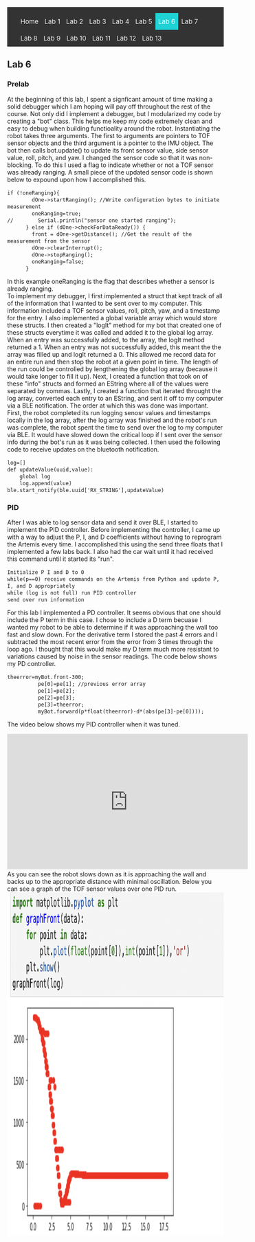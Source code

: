 <!-- # ECE 5960 -->
<style>
.topnav {
  background-color: #333;
  overflow: hidden;
}

/* Style the links inside the navigation bar */
.topnav a {
  float: left;
  color: #f2f2f2;
  text-align: center;
  padding: 10px 7px;
  text-decoration: none;
  font-size: 15px;
}

/* Change the color of links on hover */
.topnav a:hover {
  background-color: #ddd;
  color: black;
}

/* Add a color to the active/current link */
.topnav a.active {
  background-color: #1FD2D5;
  color: white;
}
</style>

<div class="topnav">
  <ul>
  <a href="/">Home</a>
  <a href="/lab1"> Lab 1 </a>
  <a href="/lab2">Lab 2</a>
  <a href="/lab3"> Lab 3</a>
  <a href="/lab4">Lab 4</a>
  <a href="/lab5">Lab 5</a>
  <a class="active" href="/lab6">Lab 6</a>
  <a href="/lab7">Lab 7</a>
  <a href="/lab8">Lab 8</a>
  <a href="/lab9">Lab 9</a>
  <a href="/lab10">Lab 10</a>
  <a href="/lab11">Lab 11</a>
  <a href="/lab12">Lab 12</a>
  <a href="/lab13">Lab 13</a>
  </ul>
</div>

## Lab 6

### Prelab
At the beginning of this lab, I spent a signficant amount of time making a solid debugger which I am hoping will pay off throughout the rest of the course. Not only did I implement a debugger, but I modularized my code by creating a "bot" class. This helps me keep my code extremely clean and easy to debug when building functioality around the robot. Instantiating the robot takes three arguments. The first to arguments are pointers to TOF sensor objects and the third argument is a pointer to the IMU object. The bot then calls bot.update() to update its front sensor value, side sensor value, roll, pitch, and yaw. I changed the sensor code so that it was non-blocking. To do this I used a flag to indicate whether or not a TOF sensor was already ranging. A small piece of the updated sensor code is shown below to expound upon how I accomplished this.
```
if (!oneRanging){
        dOne->startRanging(); //Write configuration bytes to initiate measurement
        oneRanging=true;
//        Serial.println("sensor one started ranging");
      } else if (dOne->checkForDataReady()) {
        front = dOne->getDistance(); //Get the result of the measurement from the sensor
        dOne->clearInterrupt();
        dOne->stopRanging();
        oneRanging=false;
      }
```
In this example oneRanging is the flag that describes whether a sensor is already ranging. 
<br>
To implement my debugger, I first implemented a struct that kept track of all of the information that I wanted to be sent over to my computer. This information included a TOF sensor values, roll, pitch, yaw, and a timestamp for the entry. I also implemented a global variable array which would store these structs. I then created a "logIt" method for my bot that created one of these structs everytime it was called and added it to the global log array. When an entry was successfully added, to the array, the logIt method returned a 1. When an entry was not successfully added, this meant the the array was filled up and logIt returned a 0. This allowed me record data for an entire run and then stop the robot at a given point in time. The length of the run could be controlled by lengthening the global log array (because it would take longer to fill it up).  Next, I created a function that took on of these "info" structs and formed an EString where all of the values were separated by commas. Lastly, I created a function that iterated throught the log array, converted each entry to an EString, and sent it off to my computer via a BLE notification. The order at which this was done was important. First, the robot completed its run logging senosr values and timestamps locally in the log array, after the log array was finished and the robot's run was complete, the robot spent the time to send over the log to my computer via BLE. It would have slowed down the critical loop if I sent over the sensor info during the bot's run as it was being collected. I then used the following code to receive updates on the bluetooth notification.
```
log=[]
def updateValue(uuid,value):
    global log
    log.append(value)    
ble.start_notify(ble.uuid['RX_STRING'],updateValue)
```


### PID
After I was able to log sensor data and send it over BLE, I started to implement the PID controller. Before implementing the controller, I came up with a way to adjust the P, I, and D coefficients without having to reprogram the Artemis every time. I accomplished this using the send three floats that I implemented a few labs back. I also had the car wait until it had received this command until it started its "run".
```
Initialize P I and D to 0
while(p==0) receive commands on the Artemis from Python and update P, I, and D appropriately
while (log is not full) run PID controller
send over run information
```

For this lab I implemented a PD controller. It seems obvious that one should include the P term in this case. I chose to include a D term becuase I wanted my robot to be able to determine if it was approaching the wall too fast and slow down. For the derivative term I stored the past 4 errors and I subtracted the most recent error from the error from 3 times through the loop ago. I thought that this would make my D term much more resistant to variations caused by noise in the sensor readings. The code below shows my PD controller.
```
theerror=myBot.front-300;
          pe[0]=pe[1]; //previous error array
          pe[1]=pe[2];
          pe[2]=pe[3];
          pe[3]=theerror;
          myBot.forward(p*float(theerror)-d*(abs(pe[3]-pe[0])));
```
The video below shows my PID controller when it was tuned. 
<iframe width="560" height="315" src="https://www.youtube.com/embed/plTJmalr32Y" title="YouTube video player" frameborder="0" allow="accelerometer; autoplay; clipboard-write; encrypted-media; gyroscope; picture-in-picture" allowfullscreen></iframe>
As you can see the robot slows down as it is approaching the wall and backs up to the appropriate distance with minimal oscillation. Below you can see a graph of the TOF sensor values over one PID run.
<br>
<img src="https://raw.githubusercontent.com/bwagner2-git/bwagner2-git.github.io/main/screenshots/lab6/front%20sensor.png" height=800 />
<br>
